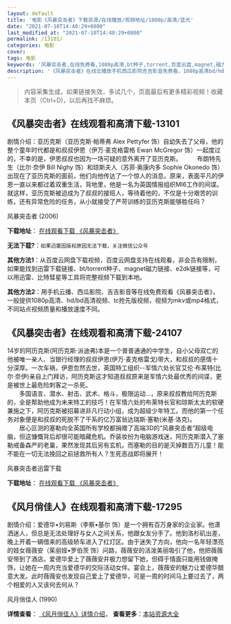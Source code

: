 ```yaml
---
layout: default
title: '电影《风暴突击者》下载资源/在线播放/视频地址/1080p/高清/蓝光'
date: "2021-07-10T14:40:29+0800"
last_modified_at: "2021-07-10T14:40:29+0800"
permalink: /13101/
categories: 电影
cover:
tags: 电影
keywords: '风暴突击者,在线免费看,1080p高清,bt种子,torrent,百度云盘,magnet,磁力链,迅雷下载资源'
description: '《风暴突击者》在线云播放手机西瓜影院吉吉影音免费看，1080p高清bd/hd未删减完整版和tc抢先枪版，mkv/mp4格式，附带bt/torrent种子、magnet/磁力链、百度云盘、网盘资源迅雷下载链接'
---
```


>内容采集生成，如果链接失效，多试几个，页面最后有更多精彩视频！收藏本页（Ctrl+D)，以后再找不麻烦。


## 《风暴突击者》在线观看和高清下载-13101

剧情介绍：亚历克斯（亚历克斯·帕蒂弗 Alex Pettyfer 饰）自幼失去了父母，他的整个童年时代都是和叔叔伊恩（伊万·麦克格雷格 Ewan McGregor 饰）一起度过的，不幸的是，伊恩叔叔也因为一场可疑的意外离开了亚历克斯。  　　布朗特先生（比尔·奈伊 Bill Nighy 饰）和琼斯夫人（苏菲·奥康内多 Sophie Okonedo 饰）出现在了亚历克斯的面前，他们向他传达了一个惊人的消息。原来，表面平凡的伊恩一直以来都过着双重生活，背地里，他是一名为英国情报组织MI6工作的间谍。就这样，亚历克斯被迫成为了叔叔的接班人，等待着他的，不仅是十分艰苦的训练，还有异常危险的任务，从小就接受了严苛训练的亚历克斯能够胜任吗？


风暴突击者 (2006)

**下载地址**： [在线观看下载 《风暴突击者》](https://www.btbtdy.me/btdy/dy6037.html) 


**无法下载?**：`如果迅雷因版权原因无法下载，关注微信公众号 `

**其他方法1**：从百度云网盘下载视频，百度云网盘支持在线观看，非会员有限制，如果能找到迅雷下载链接、bt/torrent种子、magnet磁力链接、e2dk链接等，可以用迅雷、比特彗星等工具将完整视频下载到本地。

**其他方法2**：用手机云播、西瓜影院、吉吉影音等在线免费观看《风暴突击者》，一般提供1080p高清、hd/bd高清视频、tc抢先版视频，视频为mkv或mp4格式，不同站点视频质量和播放速度不同。


## 《风暴突击者》在线观看和高清下载-24107

14岁的阿历克斯(阿历克斯·派迪弗)本是一个普普通通的中学生，自小父母双亡的他被唯一亲人、当银行经理的叔叔伊恩(伊万·麦克格雷戈)带大，和叔叔的感情十分深厚。一次车祸，伊恩忽然去世，英国特工组织--军情六处长官艾伦·布莱特(比尔·奈伊)亲自上门拜访，阿历克斯这才知道叔叔原来是军情六处最优秀的间谍，更是被世上最危险刺客之一杀死。<br />　　多国语言、潜水、射击、武术、格斗，极限运动...，原来叔叔教给阿历克斯的，全是帮助他成为未来特工的技巧！在军情六处的布莱特长官和琼斯太太的软硬兼施之下，阿历克斯被招募进非凡行动小组，成为超级少年特工。而他的第一个任务对象便是和叔叔的死脱不了干系的亿万富翁达瑞斯&middot;塞勒(米基·洛克)。<br />　　居心叵测的塞勒向全英国所有学校都捐赠了高端3D的&ldquo;风暴突击者&rdquo;超级电脑，但这慷慨背后却很可能暗藏危机。乔装妆扮为电脑游戏迷，阿历克斯潜入了塞勒戒备森严的老巢，果然发现其后另有玄机，而塞勒的目的是灭掉数百万儿童！能不能在一切无法挽回之前拯救所有人？生死恶战即将展开！


风暴突击者迅雷下载

**下载地址**： [在线观看下载 《风暴突击者》](https://www.993dy.com//vod-detail-id-23747.html) 


## 《风月俏佳人》在线观看和高清下载-17295

剧情介绍：爱德华•刘易斯（李察•基尔 饰）是一个拥有百万身家的企业家。他潇洒迷人，但总是无法处理好与女人之间关系，他跟女友分手了。他到洛杉矶出差，晚上开着一辆借来的高级轿车进入了红灯区。由于迷失了方向，他向一名年轻漂亮的妓女薇薇安（茱丽娅•罗伯茨 饰）问路，薇薇安的活泼美丽吸引了他，他把薇薇安带到了酒店。爱德华爱上了薇薇安并极力想留下她，但碍于情面只能用钱做掩饰，让她在一周内充当爱德华的交际活动女伴。宴会上，薇薇安的魅力让爱德华醋意大发。此时薇薇安也发现自己爱上了爱德华，可是一周的时间马上要过去了，两个相爱的人又该何去何从？


风月俏佳人 (1990)

**详情查看**： [《风月俏佳人》详情介绍](/movie/17295/)， **查看更多**：[本站资源大全](/movie/t/all/)

